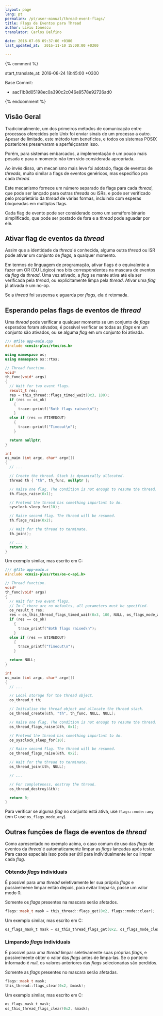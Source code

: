 ```yaml
---
layout: page
lang: pt
permalink: /pt/user-manual/thread-event-flags/
title: Flags de Eventos para Thread
author: Liviu Ionescu
translator: Carlos Delfino

date: 2016-07-08 09:37:00 +0300
last_updated_at:  2016-11-10 15:00:00 +0300

---
```

{% comment %}

start_translate_at:  2016-08-24 18:45:00 +0300

Base Commit:
 - aac11b8d05198ec0a390c2c046e9578e92726ad0

{% endcomment %}


## Visão Geral

Tradicionalmente, um dos primeiros métodos de comunicação entre processos 
oferecidos pelo Unix foi enviar sinais de um processo a outro. Apesar de 
limitado, este método tem beneficios, e todos os sistemas POSIX posteriores 
preservaram e aperfeiçoaram isso.

Porém, para sistemas embarcados, a implementação é um pouco mais pesada e para 
o momento não tem sido considerada apropriada.

Ao invés disso, um mecanismo mais leve foi adotado, flags de eventos de _threads_, 
muito similar a flags de eventos genéricos, mas especifico pra cada _thread_.

Este mecanismo fornece um número separado de flags para cada _thread_, que pode 
ser lançado para outras _threads_ ou ISRs, e pode ser verificado pelo 
proprietário da _thread_ de várias formas, incluindo com esperas bloqueadas em 
múltiplas flags.

Cada flag de evento pode ser considerado como um semáforo binário simplificado, 
que pode ser postado de fora e a _thread_ pode aguadar por ele.

## Ativar flag de eventos da _thread_

Assim que a identidade da _thread_ é conhecida, alguma outra _thread_ ou ISR 
pode ativar um conjunto de _flags_, a qualquer momento.

Em termos de linguagem de programação, ativar flags é o equivalente a fazer um 
OR (OU Lógico) nos bits correspondentes na mascara de eventos da _flag_ da 
_thread_. Uma vez ativado, a _flag_ se mante ativa até ela ser verificada pela 
_thread_, ou explicitamente limpa pela _thread_. Ativar uma _flag_ já ativada 
é um no-op.

Se a _thread_ foi suspensa e aguarda por _flags_, ela é retomada.

## Esperando pelas flags de eventos de _thread_

Uma _thread_ pode verificar a qualquer momento se um conjunto de _flags_ esperados 
foram ativados; é possível verificar se todas as _flags_ em um conjunto são 
ativados, ou se alguma _flag_ em um conjunto foi ativada.

``` c++
/// @file app-main.cpp
#include <cmsis-plus/rtos/os.h>

using namespace os;
using namespace os::rtos;

// Thread function.
void*
th_func(void* args)
{
  // Wait for two event flags.
  result_t res;
  res = this_thread::flags_timed_wait(0x3, 100);
  if (res == os_ok)
    {
      trace::printf("Both flags raised\n");
    }
  else if (res == ETIMEDOUT)
    {
      trace::printf("Timeout\n");
    }

  return nullptr;
}

int
os_main (int argc, char* argv[])
{
  // ...

  // Create the thread. Stack is dynamically allocated.
  thread th { "th", th_func, nullptr };

  // Raise one flag. The condition is not enough to resume the thread.
  th.flags_raise(0x1);

  // Pretend the thread has something important to do.
  sysclock.sleep_for(10);

  // Raise second flag. The thread will be resumed.
  th.flags_raise(0x2);

  // Wait for the thread to terminate.
  th.join();

  // ...
  return 0;
}
```
Um exemplo similar, mas escrito em C:

``` c
/// @file app-main.c
#include <cmsis-plus/rtos/os-c-api.h>

// Thread function.
void*
th_func(void* args)
{
  // Wait for two event flags.
  // In C there are no defaults, all parameters must be specified.
  os_result_t res;
  res = os_this_thread_flags_timed_wait(0x3, 100, NULL, os_flags_mode_all | os_flags_mode_clear);
  if (res == os_ok)
    {
      trace_printf("Both flags raised\n");
    }
  else if (res == ETIMEDOUT)
    {
      trace_printf("Timeout\n");
    }

  return NULL;
}

int
os_main (int argc, char* argv[])
{
  // ...

  // Local storage for the thread object.
  os_thread_t th;

  // Initialise the thread object and allocate the thread stack.
  os_thread_create(&th, "th", th_func, NULL, NULL);

  // Raise one flag. The condition is not enough to resume the thread.
  os_thread_flags_raise(&th, 0x1);

  // Pretend the thread has something important to do.
  os_sysclock_sleep_for(10);

  // Raise second flag. The thread will be resumed.
  os_thread_flags_raise(&th, 0x2);

  // Wait for the thread to terminate.
  os_thread_join(&th, NULL);

  // ...

  // For completeness, destroy the thread.
  os_thread_destroy(&th);

  return 0;
}
```

Para verificar se alguma _flag_ no conjunto está ativa, use  `flags::mode::any` 
(em C use `os_flags_mode_any`).

## Outras funções de flags de eventos de _thread_

Como apresentado no exemplo acima, o caso comum de uso das _flags_ de eventos 
da _thread_  é automaticamente limpar as _flags_ lançadas após testar. Para 
casos especiais isso pode ser útil para individualmente ler ou limpar cada _flag_.

### Obtendo _flags_ individuais

É possível para uma _thread_ seletivamente ler sua própria _flags_ e possívelmene 
limpar então depois, para evitar limpa-la, passe um valor modo 0.

Somente os _flags_ presentes na mascara serão afetados.

``` c++
flags::mask_t mask = this_thread::flags_get(0x2, flags::mode::clear);
```

Um exemplo similar, mas escrito em C:

``` c
os_flags_mask_t mask = os_this_thread_flags_get(0x2, os_flags_mode_clear);
```

### Limpando _flags_ individuais

É possível para uma _thread_ limpar seletivamente suas próprias _flags_, e 
possivelmente obter o valor das _flags_ antes de limpa-las. Se o ponteiro 
informado é _null_, os valores anteriores das _flags_ selecionadas são perdidos.

Somente as _flags_ presentes no mascara serão afetadas.

``` c++
flags::mask_t mask;
this_thread::flags_clear(0x2, &mask);
```

Um exemplo similar, mas escrito em C:

``` c
os_flags_mask_t mask;
os_this_thread_flags_clear(0x2, &mask);
```
